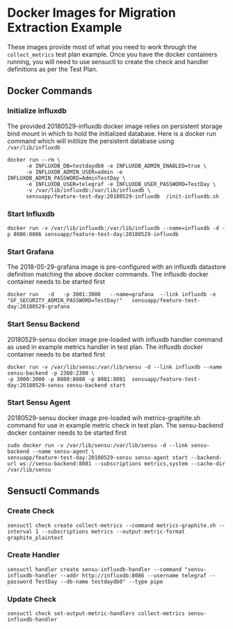 # Docker Images for Migration Extraction Example
These images provide most of what you need to work through the `collect_metrics` test plan example. Once you have the docker containers running, you will need to use sensuctl to create the check and handler definitions as per the Test Plan.

## Docker Commands

###  Initialize influxdb
The provided 20180529-influxdb docker image relies on persistent storage bind mount in which to hold the initialized database.
Here is a docker run command which will initilize the persistent database using `/var/lib/influxdb`
```
docker run --rm \
      -e INFLUXDB_DB=testdaydb0 -e INFLUXDB_ADMIN_ENABLED=true \
      -e INFLUXDB_ADMIN_USER=admin -e INFLUXDB_ADMIN_PASSWORD=AdminTestDay \
      -e INFLUXDB_USER=telegraf -e INFLUXDB_USER_PASSWORD=TestDay \
      -v /var/lib/influxdb:/var/lib/influxdb \
      sensuapp/feature-test-day:20180529-influxdb  /init-influxdb.sh
```

### Start Influxdb

```
docker run -v /var/lib/influxdb:/var/lib/influxdb --name=influxdb -d -p 8086:8086 sensuapp/feature-test-day:20180529-influxdb
```

### Start Grafana
The 2018-05-29-grafana image is pre-configured with an influxdb datastore definition matching the above docker commands. The influxdb docker container needs to be started first

```
docker run   -d   -p 3001:3000   --name=grafana  --link influxdb -e "GF_SECURITY_ADMIN_PASSWORD=TestDay!"   sensuapp/feature-test-day:20180529-grafana
```


### Start Sensu Backend
20180529-sensu docker image pre-loaded with influxdb handler command as used in example metrics handler in test plan. The influxdb docker container needs to be started first
```
docker run -v /var/lib/sensu:/var/lib/sensu -d --link influxdb --name sensu-backend -p 2380:2380 \
-p 3000:3000 -p 8080:8080 -p 8081:8081  sensuapp/feature-test-day:20180529-sensu sensu-backend start
```

### Start Sensu Agent
20180529-sensu docker image pre-loaded wih metrics-graphite.sh command for use in example metric check in test plan. The sensu-backend docker container needs to be started first

```
sudo docker run -v /var/lib/sensu:/var/lib/sensu -d --link sensu-backend --name sensu-agent \
sensuapp/feature-test-day:20180529-sensu sensu-agent start --backend-url ws://sensu-backend:8081 --subscriptions metrics,system --cache-dir /var/lib/sensu
```
## Sensuctl Commands
### Create Check
```
sensuctl check create collect-metrics --command metrics-graphite.sh --interval 1 --subscriptions metrics --output-metric-format graphite_plaintext
```

### Create Handler
```
sensuctl handler create sensu-influxdb-handler --command "sensu-influxdb-handler --addr http://influxdb:8086 --username telegraf --password TestDay --db-name testdaydb0" --type pipe
```

### Update Check
```
sensuctl check set-output-metric-handlers collect-metrics sensu-influxdb-handler
```
